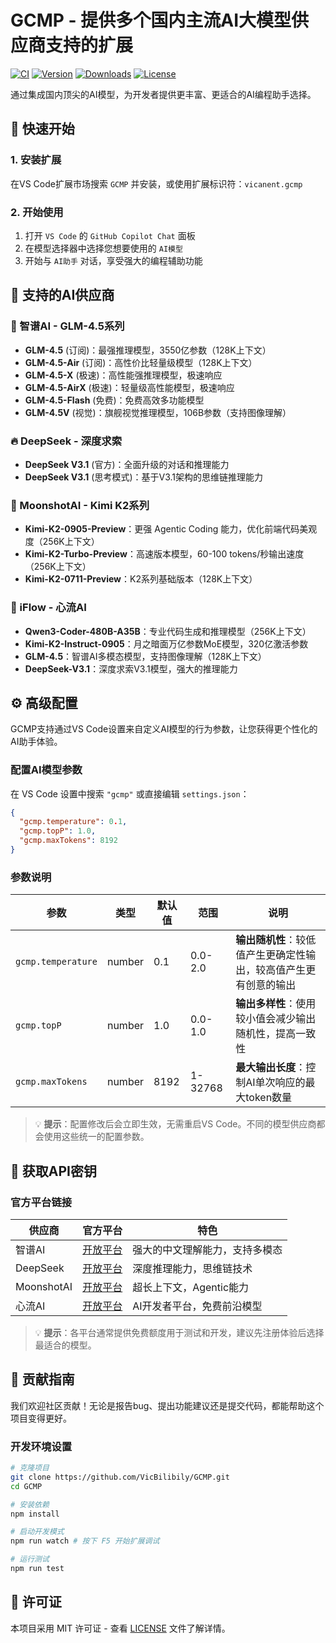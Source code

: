 # GCMP - 提供多个国内主流AI大模型供应商支持的扩展

[![CI](https://github.com/VicBilibily/GCMP/actions/workflows/ci.yml/badge.svg)](https://github.com/VicBilibily/GCMP/actions)
[![Version](https://img.shields.io/visual-studio-marketplace/v/vicanent.gcmp?color=blue&label=Version)](https://marketplace.visualstudio.com/items?itemName=vicanent.gcmp)
[![Downloads](https://img.shields.io/visual-studio-marketplace/d/vicanent.gcmp?color=green&label=Downloads)](https://marketplace.visualstudio.com/items?itemName=vicanent.gcmp)
[![License](https://img.shields.io/github/license/VicBilibily/GCMP?color=orange&label=License)](https://github.com/VicBilibily/GCMP/blob/main/LICENSE)

通过集成国内顶尖的AI模型，为开发者提供更丰富、更适合的AI编程助手选择。

## 🚀 快速开始

### 1. 安装扩展

在VS Code扩展市场搜索 `GCMP` 并安装，或使用扩展标识符：`vicanent.gcmp`

### 2. 开始使用

1. 打开 `VS Code` 的 `GitHub Copilot Chat` 面板
2. 在模型选择器中选择您想要使用的 `AI模型`
3. 开始与 `AI助手` 对话，享受强大的编程辅助功能

## 🤖 支持的AI供应商

### 🧠 智谱AI - GLM-4.5系列

- **GLM-4.5** (订阅)：最强推理模型，3550亿参数（128K上下文）
- **GLM-4.5-Air** (订阅)：高性价比轻量级模型（128K上下文）
- **GLM-4.5-X** (极速)：高性能强推理模型，极速响应
- **GLM-4.5-AirX** (极速)：轻量级高性能模型，极速响应
- **GLM-4.5-Flash** (免费)：免费高效多功能模型
- **GLM-4.5V** (视觉)：旗舰视觉推理模型，106B参数（支持图像理解）

### 🔥 DeepSeek - 深度求索

- **DeepSeek V3.1** (官方)：全面升级的对话和推理能力
- **DeepSeek V3.1** (思考模式)：基于V3.1架构的思维链推理能力

### 🌙 MoonshotAI - Kimi K2系列

- **Kimi-K2-0905-Preview**：更强 Agentic Coding 能力，优化前端代码美观度（256K上下文）
- **Kimi-K2-Turbo-Preview**：高速版本模型，60-100 tokens/秒输出速度（256K上下文）
- **Kimi-K2-0711-Preview**：K2系列基础版本（128K上下文）

### 💫 iFlow - 心流AI

- **Qwen3-Coder-480B-A35B**：专业代码生成和推理模型（256K上下文）
- **Kimi-K2-Instruct-0905**：月之暗面万亿参数MoE模型，320亿激活参数
- **GLM-4.5**：智谱AI多模态模型，支持图像理解（128K上下文）
- **DeepSeek-V3.1**：深度求索V3.1模型，强大的推理能力

## ⚙️ 高级配置

GCMP支持通过VS Code设置来自定义AI模型的行为参数，让您获得更个性化的AI助手体验。

### 配置AI模型参数

在 VS Code 设置中搜索 `"gcmp"` 或直接编辑 `settings.json`：

```json
{
  "gcmp.temperature": 0.1,
  "gcmp.topP": 1.0,  
  "gcmp.maxTokens": 8192
}
```

### 参数说明

| 参数               | 类型   | 默认值 | 范围    | 说明                                                             |
| ------------------ | ------ | ------ | ------- | ---------------------------------------------------------------- |
| `gcmp.temperature` | number | 0.1    | 0.0-2.0 | **输出随机性**：较低值产生更确定性输出，较高值产生更有创意的输出 |
| `gcmp.topP`        | number | 1.0    | 0.0-1.0 | **输出多样性**：使用较小值会减少输出随机性，提高一致性           |
| `gcmp.maxTokens`   | number | 8192   | 1-32768 | **最大输出长度**：控制AI单次响应的最大token数量                  |

> 💡 **提示**：配置修改后会立即生效，无需重启VS Code。不同的模型供应商都会使用这些统一的配置参数。

## 🔑 获取API密钥

### 官方平台链接

| 供应商     | 官方平台                               | 特色                           |
| ---------- | -------------------------------------- | ------------------------------ |
| 智谱AI     | [开放平台](https://open.bigmodel.cn/)  | 强大的中文理解能力，支持多模态 |
| DeepSeek   | [开放平台](https://api.deepseek.com/)  | 深度推理能力，思维链技术       |
| MoonshotAI | [开放平台](https://api.moonshot.cn/)   | 超长上下文，Agentic能力        |
| 心流AI     | [开放平台](https://platform.iflow.cn/) | AI开发者平台，免费前沿模型     |

> 💡 **提示**：各平台通常提供免费额度用于测试和开发，建议先注册体验后选择最适合的模型。

## 🤝 贡献指南

我们欢迎社区贡献！无论是报告bug、提出功能建议还是提交代码，都能帮助这个项目变得更好。

### 开发环境设置

```bash
# 克隆项目
git clone https://github.com/VicBilibily/GCMP.git
cd GCMP

# 安装依赖
npm install

# 启动开发模式
npm run watch # 按下 F5 开始扩展调试

# 运行测试
npm run test
```

## 📄 许可证

本项目采用 MIT 许可证 - 查看 [LICENSE](LICENSE) 文件了解详情。
